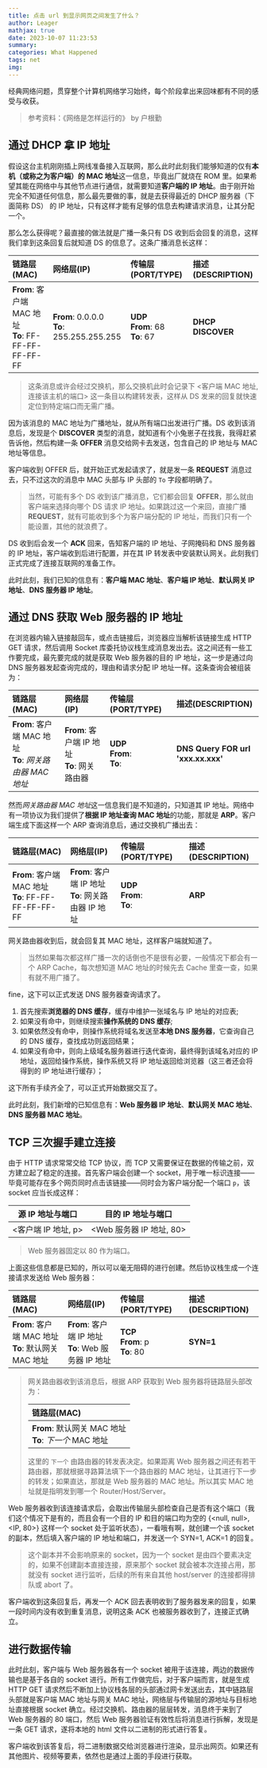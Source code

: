 ```yaml
---
title: 点击 url 到显示网页之间发生了什么？
author: Leager
mathjax: true
date: 2023-10-07 11:23:53
summary:
categories: What Happened
tags: net
img:
---
```


经典网络问题，贯穿整个计算机网络学习始终，每个阶段拿出来回味都有不同的感受与收获。

<!--more-->

> 参考资料：《网络是怎样运行的》 by 户根勤

## 通过 DHCP 拿 IP 地址

假设这台主机刚刚插上网线准备接入互联网，那么此时此刻我们能够知道的仅有**本机（或称之为客户端）的 MAC 地址**这一信息，毕竟出厂就烧在 ROM 里。如果希望其能在网络中与其他节点进行通信，就需要知道**客户端的 IP 地址**。由于刚开始完全不知道任何信息，那么最先要做的事，就是去获得最近的 DHCP 服务器（下面简称 DS） 的 IP 地址，只有这样才能有足够的信息去构建请求消息，让其分配一个。

那么怎么获得呢？最直接的做法就是广播一条只有 DS 收到后会回复的消息，这样我们拿到这条回复后就知道 DS 的信息了。这条广播消息长这样：

|链路层(MAC)|网络层(IP)|传输层(PORT/TYPE)|描述(DESCRIPTION)|
|:-|:-|:-|:-|
|**From**: 客户端 MAC 地址<br>**To**: FF-FF-FF-FF-FF-FF|**From**: 0.0.0.0<br>**To**: 255.255.255.255|**UDP**<br>**From**: 68<br>**To**: 67|**DHCP DISCOVER**|

> 这条消息或许会经过交换机，那么交换机此时会记录下 <客户端 MAC 地址, 连接该主机的端口> 这一条目以构建转发表，这样从 DS 发来的回复就快速定位到特定端口而无需广播。

因为该消息的 MAC 地址为广播地址，就从所有端口出发进行广播。DS 收到该消息后，发现是个 **DISCOVER** 类型的消息，就知道有个小兔崽子在找我，我得赶紧告诉他，然后构建一条 **OFFER** 消息交给网卡去发送，包含自己的 IP 地址与 MAC 地址等信息。

客户端收到 OFFER 后，就开始正式发起请求了，就是发一条 **REQUEST** 消息过去，只不过这次的消息中 MAC 头部与 IP 头部的 `To` 字段都明确了。

> 当然，可能有多个 DS 收到该广播消息，它们都会回复 **OFFER**，那么就由客户端来选择向哪个 DS 请求 IP 地址。如果跳过这一个来回，直接广播 **REQUEST**，就有可能收到多个为客户端分配的 IP 地址，而我们只有一个能设置，其他的就浪费了。

DS 收到后会发一个 **ACK** 回来，告知客户端的 IP 地址、子网掩码和 DNS 服务器的 IP 地址，客户端收到后进行配置，并在其 IP 转发表中安装默认网关。此刻我们正式完成了连接互联网的准备工作。

此时此刻，我们已知的信息有：**客户端 MAC 地址**、**客户端 IP 地址**、**默认网关 IP 地址**、**DNS 服务器 IP 地址**。

## 通过 DNS 获取 Web 服务器的 IP 地址

在浏览器内输入链接敲回车，或点击链接后，浏览器应当解析该链接生成 HTTP GET 请求，然后调用 Socket 库委托协议栈生成消息发出去。这之间还有一些工作要完成，最先要完成的就是获取 Web 服务器的目的 IP 地址，这一步是通过向 DNS 服务器发起查询完成的，理由和请求分配 IP 地址一样。这条查询会被组装为：

|链路层(MAC)|网络层(IP)|传输层(PORT/TYPE)|描述(DESCRIPTION)|
|:-|:-|:-|:-|
|**From**: 客户端 MAC 地址<br>**To**: *网关路由器 MAC 地址*|**From**: 客户端 IP 地址<br>**To**: 网关路由器|**UDP**<br>**From**:<br>**To**:|**DNS Query FOR url 'xxx.xx.xxx'**|

然而*网关路由器 MAC 地址*这一信息我们是不知道的，只知道其 IP 地址。网络中有一项协议为我们提供了**根据 IP 地址查询 MAC 地址**的功能，那就是 **ARP**。客户端生成下面这样一个 ARP 查询消息后，通过交换机广播出去：

|链路层(MAC)|网络层(IP)|传输层(PORT/TYPE)|描述(DESCRIPTION)|
|:-|:-|:-|:-|
|**From**: 客户端 MAC 地址<br>**To**: FF-FF-FF-FF-FF-FF|**From**: 客户端 IP 地址<br>**To**: 网关路由器 IP 地址|**UDP**<br>**From**:<br>**To**:|**ARP**|

网关路由器收到后，就会回复其 MAC 地址，这样客户端就知道了。

> 当然如果每次都这样广播一次的话倒也不是很有必要，一般情况下都会有一个 ARP Cache，每次想知道 MAC 地址的时候先去 Cache 里查一查，如果有就不用广播了。

fine，这下可以正式发送 DNS 服务器查询请求了。

1. 首先搜索**浏览器的 DNS 缓存**，缓存中维护一张域名与 IP 地址的对应表;
2. 如果没有命中，则继续搜索**操作系统的 DNS 缓存**;
3. 如果依然没有命中，则操作系统将域名发送至**本地 DNS 服务器**，它查询自己的 DNS 缓存，查找成功则返回结果；
4. 如果没有命中‍，则向上级域名服务器进行迭代查询，最终得到该域名对应的 IP 地址，返回给操作系统，操作系统又将 IP 地址返回给浏览器（这三者还会将得到的 IP 地址进行缓存）；

这下所有手续齐全了，可以正式开始数据交互了。

此时此刻，我们新增的已知信息有：**Web 服务器 IP 地址**、**默认网关 MAC 地址**、**DNS 服务器 MAC 地址**。

## TCP 三次握手建立连接

由于 HTTP 请求常常交给 TCP 协议，而 TCP 又需要保证在数据的传输之前，双方建立起了稳定的连接。首先客户端会创建一个 socket，用于唯一标识连接——毕竟可能存在多个网页同时点击该链接——同时会为客户端分配一个端口 `p`，该 socket 应当长成这样：

|源 IP 地址与端口|目的 IP 地址与端口|
|:-:|:-:|
|<客户端 IP 地址, p>|<Web 服务器 IP 地址, 80>|

> Web 服务器固定以 80 作为端口。

上面这些信息都是已知的，所以可以毫无阻碍的进行创建。然后协议栈生成一个连接请求发送给 Web 服务器：

|链路层(MAC)|网络层(IP)|传输层(PORT/TYPE)|描述(DESCRIPTION)|
|:-|:-|:-|:-|
|**From**: 客户端 MAC 地址<br>**To**: 默认网关 MAC 地址|**From**: 客户端 IP 地址<br>**To**: Web 服务器 IP 地址|**TCP**<br>**From**: p<br>**To**: 80|**SYN=1**|

> 网关路由器收到该消息后，根据 ARP 获取到 Web 服务器将链路层头部改为：
> 
> |链路层(MAC)|
> |:-|
> |**From**: 默认网关 MAC 地址<br>**To**: *下一个* MAC 地址|
> 
> 这里的 `下一个` 由路由器的转发表决定。如果距离 Web 服务器之间还有若干路由器，那就根据寻路算法填下一个路由器的 MAC 地址，让其进行下一步的转发；如果直达，那就是 Web 服务器的 MAC 地址。所以其实 MAC 地址就是指明发到哪一个 Router/Host/Server。

Web 服务器收到该连接请求后，会取出传输层头部检查自己是否有这个端口（我们这个情况下是有的，而且会有一个目的 IP 和目的端口均为空的 {<null, null>, <IP, 80>} 这样一个 socket 处于监听状态），一看哦有啊，就创建一个该 socket 的副本，然后填入客户端的 IP 地址和端口，并发送一个 SYN=1, ACK=1 的回复。

> 这个副本并不会影响原来的 socket，因为一个 socket 是由四个要素决定的，如果不创建副本直接连接，原来那个 socket 就会被本次连接占用，那就没有 socket 进行监听，后续的所有来自其他 host/server 的连接都得排队或 abort 了。

客户端收到这条回复后，再发一个 ACK 回去表明收到了服务器发来的回复，如果一段时间内没有收到重复消息，说明这条 ACK 也被服务器收到了，连接正式确立。

## 进行数据传输

此时此刻，客户端与 Web 服务器各有一个 socket 被用于该连接，两边的数据传输也是基于各自的 socket 进行。所有工作做完后，对于客户端而言，就是生成 HTTP GET 请求然后不断加上协议栈各层的头部通过网卡发送出去，其中链路层头部就是客户端 MAC 地址与网关 MAC 地址，网络层与传输层的源地址与目标地址直接根据 socket 确立。经过交换机、路由器的层层转发，消息终于来到了 Web 服务器的 80 端口，然后 Web 服务器验证有效性后将消息进行拆解，发现是一条 GET 请求，遂将本地的 html 文件以二进制的形式进行答复。

客户端收到该答复后，将二进制数据交给浏览器进行渲染，显示出网页。如果还有其他图片、视频等要素，依然也是通过上面的手段进行获取。